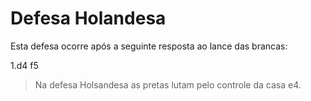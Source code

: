 # Defesa Holandesa

Esta defesa ocorre após a seguinte resposta ao lance das brancas:

1.d4 f5



> Na defesa Holsandesa as pretas lutam pelo controle da casa e4.
